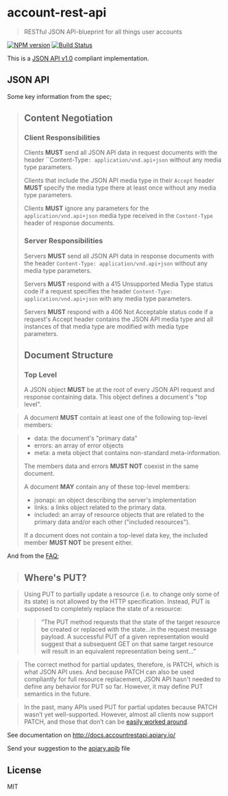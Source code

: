 # account-rest-api

> RESTful JSON API-blueprint for all things user accounts

[![NPM version](https://badge.fury.io/js/account-rest-api.svg)](https://www.npmjs.com/package/account-rest-api)
[![Build Status](https://travis-ci.org/gr2m/account-rest-api.svg?branch=master)](https://travis-ci.org/gr2m/account-rest-api)

This is a [JSON API v1.0](http://jsonapi.org/format/) compliant implementation.

## JSON API

Some key information from the spec;

> ## Content Negotiation
>
> ### Client Responsibilities
>
> Clients **MUST** send all JSON API data in request documents with the header ``Content-Type`: application/vnd.api+json` without any media type parameters.
>
> Clients that include the JSON API media type in their `Accept` header **MUST** specify the media type there at least once without any media type parameters.
>
> Clients **MUST** ignore any parameters for the `application/vnd.api+json` media type received in the `Content-Type` header of response documents.
>
> ### Server Responsibilities
>
> Servers **MUST** send all JSON API data in response documents with the header `Content-Type: application/vnd.api+json` without any media type parameters.
>
> Servers **MUST** respond with a 415 Unsupported Media Type status code if a request specifies the header `Content-Type: application/vnd.api+json` with any media type parameters.
>
> Servers **MUST** respond with a 406 Not Acceptable status code if a request's Accept header contains the JSON API media type and all instances of that media type are modified with media type parameters.
>
> ## Document Structure
> ### Top Level
>
> A JSON object **MUST** be at the root of every JSON API request and response containing data. This object defines a document's "top level".

> A document **MUST** contain at least one of the following top-level members:

>   - data: the document's "primary data"
>   - errors: an array of error objects
>   - meta: a meta object that contains non-standard meta-information.
>
> The members data and errors **MUST NOT** coexist in the same document.
>
> A document **MAY** contain any of these top-level members:
>
>   - jsonapi: an object describing the server's implementation
>   - links: a links object related to the primary data.
>   - included: an array of resource objects that are related to the primary data and/or each other ("included resources").
>
> If a document does not contain a top-level data key, the included member **MUST NOT** be present either.


And from the [FAQ](http://jsonapi.org/faq/);

> ## Where's PUT?

> Using PUT to partially update a resource (i.e. to change only some of its state) is not allowed by the HTTP specification. Instead, PUT is supposed to completely replace the state of a resource:

> > “The PUT method requests that the state of the target resource be created or replaced with the state…in the request message payload. A successful PUT of a given representation would suggest that a subsequent GET on that same target resource will result in an equivalent representation being sent…”

> The correct method for partial updates, therefore, is PATCH, which is what JSON API uses. And because PATCH can also be used compliantly for full resource replacement, JSON API hasn't needed to define any behavior for PUT so far. However, it may define PUT semantics in the future.

> In the past, many APIs used PUT for partial updates because PATCH wasn’t yet well-supported. However, almost all clients now support PATCH, and those that don’t can be [easily worked around](http://jsonapi.org/recommendations/#patchless-clients).

See documentation on
http://docs.accountrestapi.apiary.io/

Send your suggestion to the [apiary.apib](apiary.apib) file

## License

MIT
